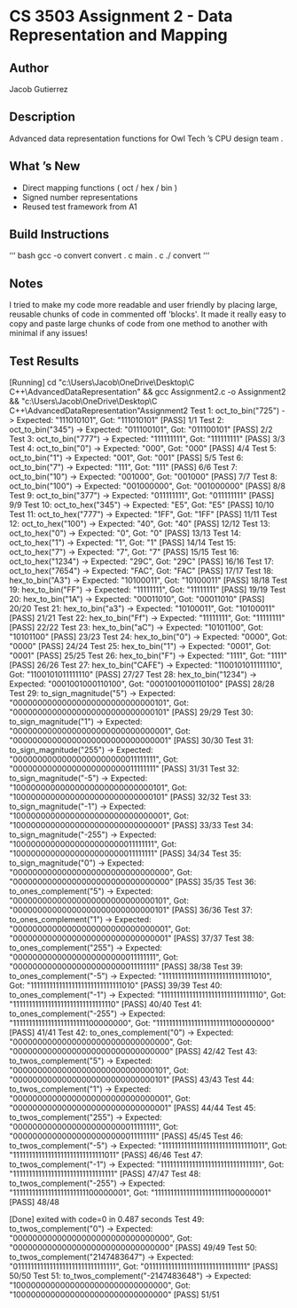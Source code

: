 # CS 3503 Assignment 2 - Data Representation and Mapping

 ## Author
 Jacob Gutierrez

 ## Description
 Advanced data representation functions for Owl Tech ’s CPU design team .

 ## What ’s New
 - Direct mapping functions ( oct / hex / bin )
 - Signed number representations
 - Reused test framework from A1

 ## Build Instructions
 ‘‘‘ bash
 gcc -o convert convert . c main . c
 ./ convert
 ‘‘‘
 ## Notes
 I tried to make my code more readable and user friendly by placing large, reusable chunks of code in commented off 'blocks'. It made it really easy to copy and paste large chunks of 
 code from one method to another with minimal if any issues!
 ## Test Results
[Running] cd "c:\Users\Jacob\OneDrive\Desktop\C C++\AdvancedDataRepresentation\" && gcc Assignment2.c -o Assignment2 && "c:\Users\Jacob\OneDrive\Desktop\C C++\AdvancedDataRepresentation\"Assignment2
Test 1: oct_to_bin("725") -> Expected: "111010101", Got: "111010101" [PASS] 1/1
Test 2: oct_to_bin("345") -> Expected: "011100101", Got: "011100101" [PASS] 2/2
Test 3: oct_to_bin("777") -> Expected: "111111111", Got: "111111111" [PASS] 3/3
Test 4: oct_to_bin("0") -> Expected: "000", Got: "000" [PASS] 4/4
Test 5: oct_to_bin("1") -> Expected: "001", Got: "001" [PASS] 5/5
Test 6: oct_to_bin("7") -> Expected: "111", Got: "111" [PASS] 6/6
Test 7: oct_to_bin("10") -> Expected: "001000", Got: "001000" [PASS] 7/7
Test 8: oct_to_bin("100") -> Expected: "001000000", Got: "001000000" [PASS] 8/8
Test 9: oct_to_bin("377") -> Expected: "011111111", Got: "011111111" [PASS] 9/9
Test 10: oct_to_hex("345") -> Expected: "E5", Got: "E5" [PASS] 10/10
Test 11: oct_to_hex("777") -> Expected: "1FF", Got: "1FF" [PASS] 11/11
Test 12: oct_to_hex("100") -> Expected: "40", Got: "40" [PASS] 12/12
Test 13: oct_to_hex("0") -> Expected: "0", Got: "0" [PASS] 13/13
Test 14: oct_to_hex("1") -> Expected: "1", Got: "1" [PASS] 14/14
Test 15: oct_to_hex("7") -> Expected: "7", Got: "7" [PASS] 15/15
Test 16: oct_to_hex("1234") -> Expected: "29C", Got: "29C" [PASS] 16/16
Test 17: oct_to_hex("7654") -> Expected: "FAC", Got: "FAC" [PASS] 17/17
Test 18: hex_to_bin("A3") -> Expected: "10100011", Got: "10100011" [PASS] 18/18
Test 19: hex_to_bin("FF") -> Expected: "11111111", Got: "11111111" [PASS] 19/19
Test 20: hex_to_bin("1A") -> Expected: "00011010", Got: "00011010" [PASS] 20/20
Test 21: hex_to_bin("a3") -> Expected: "10100011", Got: "10100011" [PASS] 21/21
Test 22: hex_to_bin("Ff") -> Expected: "11111111", Got: "11111111" [PASS] 22/22
Test 23: hex_to_bin("aC") -> Expected: "10101100", Got: "10101100" [PASS] 23/23
Test 24: hex_to_bin("0") -> Expected: "0000", Got: "0000" [PASS] 24/24
Test 25: hex_to_bin("1") -> Expected: "0001", Got: "0001" [PASS] 25/25
Test 26: hex_to_bin("F") -> Expected: "1111", Got: "1111" [PASS] 26/26
Test 27: hex_to_bin("CAFE") -> Expected: "1100101011111110", Got: "1100101011111110" [PASS] 27/27
Test 28: hex_to_bin("1234") -> Expected: "0001001000110100", Got: "0001001000110100" [PASS] 28/28
Test 29: to_sign_magnitude("5") -> Expected: "00000000000000000000000000000101", Got: "00000000000000000000000000000101" [PASS] 29/29
Test 30: to_sign_magnitude("1") -> Expected: "00000000000000000000000000000001", Got: "00000000000000000000000000000001" [PASS] 30/30
Test 31: to_sign_magnitude("255") -> Expected: "00000000000000000000000011111111", Got: "00000000000000000000000011111111" [PASS] 31/31
Test 32: to_sign_magnitude("-5") -> Expected: "10000000000000000000000000000101", Got: "10000000000000000000000000000101" [PASS] 32/32
Test 33: to_sign_magnitude("-1") -> Expected: "10000000000000000000000000000001", Got: "10000000000000000000000000000001" [PASS] 33/33
Test 34: to_sign_magnitude("-255") -> Expected: "10000000000000000000000011111111", Got: "10000000000000000000000011111111" [PASS] 34/34
Test 35: to_sign_magnitude("0") -> Expected: "00000000000000000000000000000000", Got: "00000000000000000000000000000000" [PASS] 35/35
Test 36: to_ones_complement("5") -> Expected: "00000000000000000000000000000101", Got: "00000000000000000000000000000101" [PASS] 36/36
Test 37: to_ones_complement("1") -> Expected: "00000000000000000000000000000001", Got: "00000000000000000000000000000001" [PASS] 37/37
Test 38: to_ones_complement("255") -> Expected: "00000000000000000000000011111111", Got: "00000000000000000000000011111111" [PASS] 38/38
Test 39: to_ones_complement("-5") -> Expected: "11111111111111111111111111111010", Got: "11111111111111111111111111111010" [PASS] 39/39
Test 40: to_ones_complement("-1") -> Expected: "11111111111111111111111111111110", Got: "11111111111111111111111111111110" [PASS] 40/40
Test 41: to_ones_complement("-255") -> Expected: "11111111111111111111111100000000", Got: "11111111111111111111111100000000" [PASS] 41/41
Test 42: to_ones_complement("0") -> Expected: "00000000000000000000000000000000", Got: "00000000000000000000000000000000" [PASS] 42/42
Test 43: to_twos_complement("5") -> Expected: "00000000000000000000000000000101", Got: "00000000000000000000000000000101" [PASS] 43/43
Test 44: to_twos_complement("1") -> Expected: "00000000000000000000000000000001", Got: "00000000000000000000000000000001" [PASS] 44/44
Test 45: to_twos_complement("255") -> Expected: "00000000000000000000000011111111", Got: "00000000000000000000000011111111" [PASS] 45/45
Test 46: to_twos_complement("-5") -> Expected: "11111111111111111111111111111011", Got: "11111111111111111111111111111011" [PASS] 46/46
Test 47: to_twos_complement("-1") -> Expected: "11111111111111111111111111111111", Got: "11111111111111111111111111111111" [PASS] 47/47
Test 48: to_twos_complement("-255") -> Expected: "11111111111111111111111100000001", Got: "11111111111111111111111100000001" [PASS] 48/48

[Done] exited with code=0 in 0.487 seconds
Test 49: to_twos_complement("0") -> Expected: "00000000000000000000000000000000", Got: "00000000000000000000000000000000" [PASS] 49/49
Test 50: to_twos_complement("2147483647") -> Expected: "01111111111111111111111111111111", Got: "01111111111111111111111111111111" [PASS] 50/50
Test 51: to_twos_complement("-2147483648") -> Expected: "10000000000000000000000000000000", Got: "10000000000000000000000000000000" [PASS] 51/51
